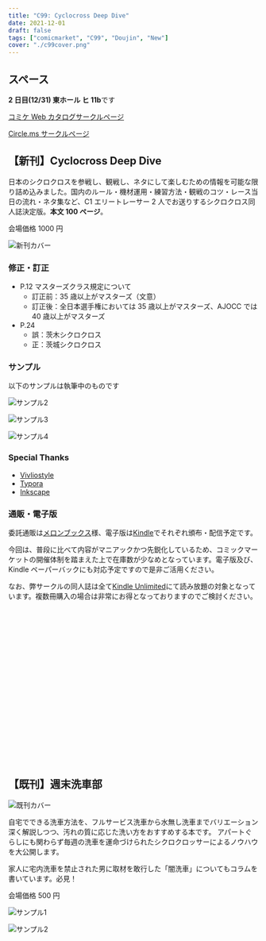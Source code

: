 ```yaml
---
title: "C99: Cyclocross Deep Dive"
date: 2021-12-01
draft: false
tags: ["comicmarket", "C99", "Doujin", "New"]
cover: "./c99cover.png"
---
```


## スペース

**2 日目(12/31) 東ホール ヒ 11b**です

[コミケ Web カタログサークルページ](https://webcatalog.circle.ms/Perma/Circle/10349446/)

[Circle.ms サークルページ](https://portal.circle.ms/Circle/Index/10349446)

## 【新刊】Cyclocross Deep Dive

日本のシクロクロスを参戦し、観戦し、ネタにして楽しむための情報を可能な限り詰め込みました。国内のルール・機材運用・練習方法・観戦のコツ・レース当日の流れ・ネタ集など、C1 エリートレーサー 2 人でお送りするシクロクロス同人誌決定版。**本文 100 ページ**。

会場価格 1000 円

![新刊カバー](./c99cover.png)

### 修正・訂正

- P.12 マスターズクラス規定について
  - 訂正前：35 歳以上がマスターズ（文意）
  - 訂正後：全日本選手権においては 35 歳以上がマスターズ、AJOCC では 40 歳以上がマスターズ
- P.24
  - 誤：茨木シクロクロス
  - 正：茨城シクロクロス

### サンプル

以下のサンプルは執筆中のものです

![サンプル2](./c99sample2.jpg)

![サンプル3](./c99sample3.jpg)

![サンプル4](./c99sample4.jpg)

### Special Thanks

- [Vivliostyle](https://vivliostyle.org/)
- [Typora](https://typora.io/)
- [Inkscape](https://inkscape.org/)

### 通販・電子版

委託通販は[メロンブックス](https://www.melonbooks.co.jp/detail/detail.php?product_id=1163552)様、電子版は[Kindle](https://amzn.to/3I9zj6l)でそれぞれ頒布・配信予定です。

今回は、普段に比べて内容がマニアックかつ先鋭化しているため、コミックマーケットの開催体制を踏まえた上で在庫数が少なめとなっています。電子版及び、Kindle ペーパーバックにも対応予定ですので是非ご活用ください。

なお、弊サークルの同人誌は全て[Kindle Unlimited](https://amzn.to/3GsXhaT)にて読み放題の対象となっています。複数冊購入の場合は非常にお得となっておりますのでご検討ください。

<div class="iframely-embed">
  <div class="iframely-responsive" style="height: 170px; padding-bottom: 0;">
    <a
      href="https://www.melonbooks.co.jp/detail/detail.php?product_id=1163552"
      data-iframely-url="//cdn.iframe.ly/eijSAfP"
    ></a>
  </div>
</div>

<div class="iframely-embed">
  <div class="iframely-responsive" style="height: 140px; padding-bottom: 0;">
    <a
      href="https://www.amazon.co.jp/dp/B09NWBGVJD"
      data-iframely-url="//cdn.iframe.ly/tabMxQV?card=small"
    ></a>
  </div>
</div>

## 【既刊】週末洗車部

![既刊カバー](./c97cover.jpg)

自宅でできる洗車方法を、フルサービス洗車から水無し洗車までバリエーション深く解説しつつ、汚れの質に応じた洗い方をおすすめする本です。
アパートぐらしにも関わらず毎週の洗車を運命づけられたシクロクロッサーによるノウハウを大公開します。

家人に宅内洗車を禁止された男に取材を敢行した「闇洗車」についてもコラムを書いています。必見！

会場価格 500 円

![サンプル1](./c97sample1.jpg)

![サンプル2](./c97sample2.jpg)

<div class="iframely-embed">
  <div class="iframely-responsive" style="height: 170px; padding-bottom: 0;">
    <a
      href="https://www.melonbooks.co.jp/detail/detail.php?product_id=595340"
      data-iframely-url="//cdn.iframe.ly/tzN1qTA"
    ></a>
  </div>
</div>

<div class="iframely-embed">
  <div class="iframely-responsive" style="height: 140px; padding-bottom: 0;">
    <a
      href="https://amzn.to/38qJYqq"
      data-iframely-url="//cdn.iframe.ly/JSNdCGn?iframe=card-small"
    ></a>
  </div>
</div>
